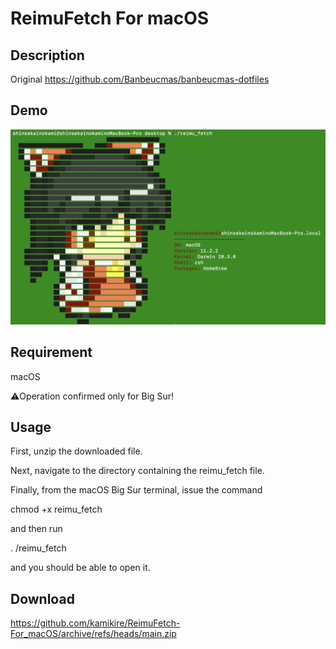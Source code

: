 ReimuFetch For macOS
====


## Description
Original https://github.com/Banbeucmas/banbeucmas-dotfiles<p>

## Demo
<img src="スクリーンショット 2021-03-10 14.11.56.png"></img>

## Requirement
macOS<p> 
  ⚠️Operation confirmed only for Big Sur!
  
## Usage
First, unzip the downloaded file.<p>
Next, navigate to the directory containing the reimu_fetch file.<p>
Finally, from the macOS Big Sur terminal, issue the command<p>
chmod +x reimu_fetch<p>
and then run<p>
. /reimu_fetch<p>
and you should be able to open it.
  
## Download
https://github.com/kamikire/ReimuFetch-For_macOS/archive/refs/heads/main.zip
